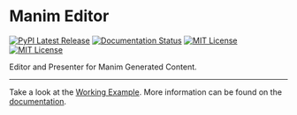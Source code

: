# Manim Editor

<a href="https://pypi.org/project/manim-editor/"><img src="https://img.shields.io/pypi/v/manim-editor.svg?style=flat&logo=pypi" alt="PyPI Latest Release"></a>
<a href="https://manim-editor.readthedocs.io/en/stable/"><img src='https://readthedocs.org/projects/manim-editor/badge/?version=stable' alt='Documentation Status' /></a>
<a href="http://choosealicense.com/licenses/mit/"><img src="https://img.shields.io/badge/license-MIT-red.svg?style=flat" alt="MIT License"></a>
<a href="https://github.com/ManimEditorProject/manim_editor/actions/workflows/ci.yml"><img src="https://github.com/ManimEditorProject/manim_editor/actions/workflows/ci.yml/badge.svg" alt="MIT License"></a>

Editor and Presenter for Manim Generated Content.
<hr/>

Take a look at the [Working Example](https://manimeditorproject.github.io/manim_editor/tutorial/).
More information can be found on the [documentation](https://manim-editor.readthedocs.io/en/stable/).
